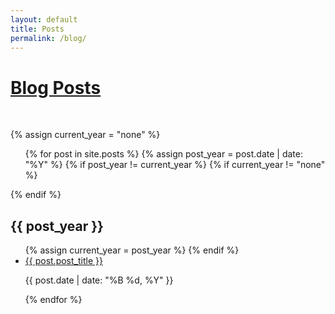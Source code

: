 ```yaml
---
layout: default
title: Posts
permalink: /blog/
---
```


<h1><strong><ins>Blog Posts</ins></strong></h1>
<br>

{% assign current_year = "none" %}

<ul>
{% for post in site.posts %}
  {% assign post_year = post.date | date: "%Y" %}
  {% if post_year != current_year %}
    {% if current_year != "none" %}
      </ul>
    {% endif %}
    <h2>{{ post_year }}</h2>
    <ul>
    {% assign current_year = post_year %}
  {% endif %}
  <li>
    <a href="{{ post.url }}">{{ post.post_title }}</a>
    <p>{{ post.date | date: "%B %d, %Y" }}</p>
  </li>
{% endfor %}
</ul>
